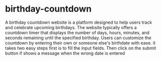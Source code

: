 # birthday-countdown
A birthday countdown website is a platform designed to help users track and celebrate upcoming birthdays. The website typically offers a countdown timer that displays the number of days, hours, minutes, and seconds remaining until the specified birthday. 
Users can customize the countdown by entering their own or someone else's birthdate with ease.
it takes two easy steps
first is to fill the input fields.
Then click on the submit button
if shows a message when the wrong date is entered
